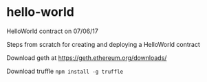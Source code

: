 # hello-world
HelloWorld contract on 07/06/17

Steps from scratch for creating and deploying a HelloWorld contract

Download geth at https://geth.ethereum.org/downloads/

Download truffle `npm install -g truffle`
